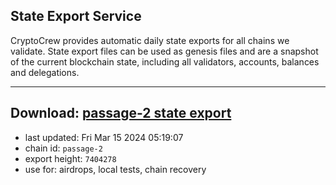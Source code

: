 ## State Export Service
CryptoCrew provides automatic daily state exports for all chains we validate. State export files can be used as genesis files and are a snapshot of the current blockchain state, including all validators, accounts, balances and delegations.

---
**Download: [passage-2 state export](https://dl-eu2.ccvalidators.com/SERVICE/passage/passage-2_export_7404278.json)**
---

- last updated: Fri Mar 15 2024 05:19:07
- chain id: `passage-2`
- export height: `7404278`
- use for: airdrops, local tests, chain recovery
